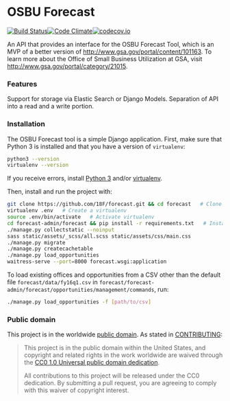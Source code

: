 # OSBU Forecast

[![Build Status](https://travis-ci.org/18F/forecast.svg?branch=master)](https://travis-ci.org/18F/forecast)[![Code Climate](https://codeclimate.com/github/18F/forecast/badges/gpa.svg)](https://codeclimate.com/github/18F/forecast)[![codecov.io](https://codecov.io/github/18F/forecast/coverage.svg?branch=master)](https://codecov.io/github/18F/forecast?branch=master)

An API that provides an interface for the OSBU Forecast Tool, which is an MVP of a better version of http://www.gsa.gov/portal/content/101163. To learn more about the Office of Small Business Utilization at GSA, visit http://www.gsa.gov/portal/category/21015.

### Features
Support for storage via Elastic Search or Django Models.
Separation of API into a read and a write portion.

### Installation

The OSBU Forecast tool is a simple Django application. First, make sure that Python 3 is installed and that you have a version of `virtualenv`:

```bash
python3 --version
virtualenv --version
```

If you receive errors, install [Python 3](https://docs.python.org/3.5/using/index.html) and/or [virtualenv](https://virtualenv.readthedocs.org/en/latest/installation.html).

Then, install and run the project with:

```bash
git clone https://github.com/18F/forecast.git && cd forecast   # Clone the repository
virtualenv .env   # Create a virtualenv
source .env/bin/activate   # Activate virtualenv
cd forecast-admin/forecast && pip install -r requirements.txt   # Install dependencies
./manage.py collectstatic --noinput  
sass static/assets/_scss/all.scss static/assets/css/main.css
./manage.py migrate
./manage.py createcachetable
./manage.py load_opportunities
waitress-serve --port=8000 forecast.wsgi:application
```

To load existing offices and opportunities from a CSV other than the default file `forecast/data/fy16q1.csv` in `forecast/forecast-admin/forecast/opportunities/management/commands`, run:

```bash
./manage.py load_opportunities -f [path/to/csv]
```

### Public domain

This project is in the worldwide [public domain](LICENSE.md). As stated in [CONTRIBUTING](CONTRIBUTING.md):

> This project is in the public domain within the United States, and copyright and related rights in the work worldwide are waived through the [CC0 1.0 Universal public domain dedication](https://creativecommons.org/publicdomain/zero/1.0/).
>
> All contributions to this project will be released under the CC0 dedication. By submitting a pull request, you are agreeing to comply with this waiver of copyright interest.
